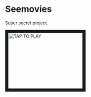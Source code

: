 # Seemovies

Super secret project.

<a href="http://www.youtube.com/watch?feature=player_embedded&v=6BGc6wZkEf4
" target="_blank"><img src="http://img.youtube.com/vi/6BGc6wZkEf4/0.jpg" 
alt="TAP TO PLAY" width="240" height="180" border="10" /></a>
